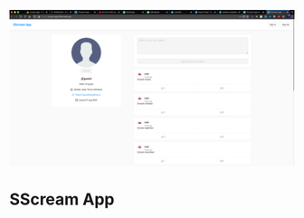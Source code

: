 <p align="center"><img  src="https://raw.githubusercontent.com/nasrulfuad/sscream-app/master/image.png"  width="800"></p>



# SScream App

